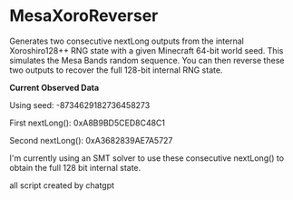 # MesaXoroReverser
Generates two consecutive nextLong outputs from the internal Xoroshiro128++ RNG state with a given Minecraft 64-bit world seed. This simulates the Mesa Bands random sequence. You can then reverse these two outputs to recover the full 128-bit internal RNG state.


**Current Observed Data**

Using seed: -8734629182736458273

First nextLong(): 0xA8B9BD5CED8C48C1

Second nextLong(): 0xA3682839AE7A5727

I'm currently using an SMT solver to use these consecutive nextLong() to obtain the full 128 bit internal state.

all script created by chatgpt
